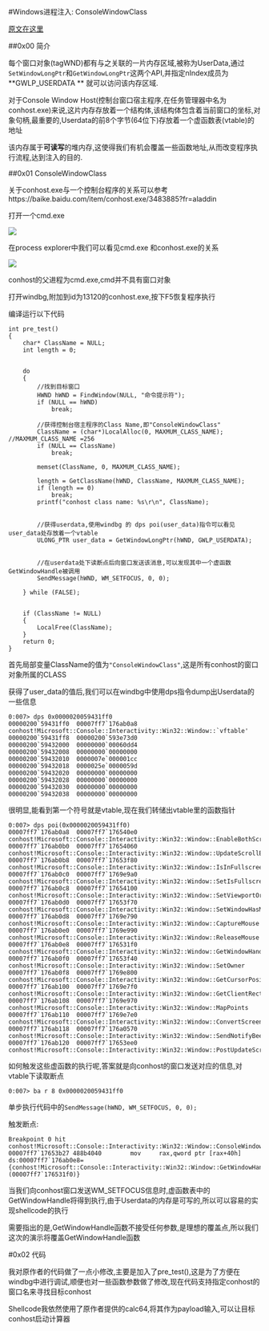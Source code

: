 #Windows进程注入:  ConsoleWindowClass

[原文在这里](https://modexp.wordpress.com/2018/09/12/process-injection-user-data/)

##0x00 简介

每个窗口对象(tagWND)都有与之关联的一片内存区域,被称为UserData,通过`SetWindowLongPtr`和`GetWindowLongPtr`这两个API,并指定nIndex成员为 **GWLP_USERDATA ** 就可以访问该内存区域.

对于Console Window Host(控制台窗口宿主程序,在任务管理器中名为conhost.exe)来说,这片内存存放着一个结构体,该结构体包含着当前窗口的坐标,对象句柄,最重要的,Userdata的前8个字节(64位下)存放着一个虚函数表(vtable)的地址

该内存属于**可读写**的堆内存,这使得我们有机会覆盖一些函数地址,从而改变程序执行流程,达到注入的目的.


##0x01 ConsoleWindowClass

关于conhost.exe与一个控制台程序的关系可以参考https://baike.baidu.com/item/conhost.exe/3483885?fr=aladdin



打开一个cmd.exe

![](https://i.imgur.com/88hvmts.png)


在process explorer中我们可以看见cmd.exe 和conhost.exe的关系

![](https://i.imgur.com/XvnaQu9.png)

conhost的父进程为cmd.exe,cmd并不具有窗口对象

打开windbg,附加到id为13120的conhost.exe,按下F5恢复程序执行


编译运行以下代码
```
int pre_test()
{
	char* ClassName = NULL;
	int length = 0;


	do
	{
		//找到目标窗口
		HWND hWND = FindWindow(NULL, "命令提示符");
		if (NULL == hWND)
			break;

		//获得控制台宿主程序的Class Name,即"ConsoleWindowClass"
		ClassName = (char*)LocalAlloc(0, MAXMUM_CLASS_NAME);  //MAXMUM_CLASS_NAME =256
		if (NULL == ClassName)
			break;

		memset(ClassName, 0, MAXMUM_CLASS_NAME);

		length = GetClassName(hWND, ClassName, MAXMUM_CLASS_NAME);
		if (length == 0)
			break;
		printf("conhost class name: %s\r\n", ClassName);


		//获得userdata,使用windbg 的 dps poi(user_data)指令可以看见user_data处存放着一个vtable
		ULONG_PTR user_data = GetWindowLongPtr(hWND, GWLP_USERDATA);


		//在userdata处下读断点后向窗口发送该消息,可以发现其中一个虚函数 GetWindowHandle被调用
		SendMessage(hWND, WM_SETFOCUS, 0, 0);

	} while (FALSE);


	if (ClassName != NULL)
	{
		LocalFree(ClassName);
	}
	return 0;
}
```
首先局部变量ClassName的值为`"ConsoleWindowClass"`,这是所有conhost的窗口对象所属的CLASS

获得了user_data的值后,我们可以在windbg中使用dps指令dump出Userdata的一些信息

```
0:007> dps 0x0000020059431ff0
00000200`59431ff0  00007ff7`176ab0a8 conhost!Microsoft::Console::Interactivity::Win32::Window::`vftable'
00000200`59431ff8  00000200`593e73d0
00000200`59432000  00000000`00060dd4
00000200`59432008  00000000`00000000
00000200`59432010  0000007e`000001cc
00000200`59432018  0000025e`0000059d
00000200`59432020  00000000`00000000
00000200`59432028  00000000`00000000
00000200`59432030  00000000`00000000
00000200`59432038  00000000`00000000

```

很明显,能看到第一个符号就是vtable,现在我们转储出vtable里的函数指针

```
0:007> dps poi(0x0000020059431ff0)
00007ff7`176ab0a8  00007ff7`176540e0 conhost!Microsoft::Console::Interactivity::Win32::Window::EnableBothScrollBars
00007ff7`176ab0b0  00007ff7`17654060 conhost!Microsoft::Console::Interactivity::Win32::Window::UpdateScrollBar
00007ff7`176ab0b8  00007ff7`17653f80 conhost!Microsoft::Console::Interactivity::Win32::Window::IsInFullscreen
00007ff7`176ab0c0  00007ff7`1769e9a0 conhost!Microsoft::Console::Interactivity::Win32::Window::SetIsFullscreen
00007ff7`176ab0c8  00007ff7`17654100 conhost!Microsoft::Console::Interactivity::Win32::Window::SetViewportOrigin
00007ff7`176ab0d0  00007ff7`17653f70 conhost!Microsoft::Console::Interactivity::Win32::Window::SetWindowHasMoved
00007ff7`176ab0d8  00007ff7`1769e790 conhost!Microsoft::Console::Interactivity::Win32::Window::CaptureMouse
00007ff7`176ab0e0  00007ff7`1769e990 conhost!Microsoft::Console::Interactivity::Win32::Window::ReleaseMouse
00007ff7`176ab0e8  00007ff7`176531f0 conhost!Microsoft::Console::Interactivity::Win32::Window::GetWindowHandle
00007ff7`176ab0f0  00007ff7`17653f40 conhost!Microsoft::Console::Interactivity::Win32::Window::SetOwner
00007ff7`176ab0f8  00007ff7`1769e800 conhost!Microsoft::Console::Interactivity::Win32::Window::GetCursorPosition
00007ff7`176ab100  00007ff7`1769e7f0 conhost!Microsoft::Console::Interactivity::Win32::Window::GetClientRectangle
00007ff7`176ab108  00007ff7`1769e970 conhost!Microsoft::Console::Interactivity::Win32::Window::MapPoints
00007ff7`176ab110  00007ff7`1769e7e0 conhost!Microsoft::Console::Interactivity::Win32::Window::ConvertScreenToClient
00007ff7`176ab118  00007ff7`176a0570 conhost!Microsoft::Console::Interactivity::Win32::Window::SendNotifyBeep
00007ff7`176ab120  00007ff7`17653ee0 conhost!Microsoft::Console::Interactivity::Win32::Window::PostUpdateScrollBars

```


如何触发这些虚函数的执行呢,答案就是向conhost的窗口发送对应的信息,对vtable下读取断点
```
0:007> ba r 8 0x0000020059431ff0
```

单步执行代码中的`SendMessage(hWND, WM_SETFOCUS, 0, 0);`

触发断点:

```
Breakpoint 0 hit
conhost!Microsoft::Console::Interactivity::Win32::Window::ConsoleWindowProc+0x777:
00007ff7`17653b27 488b4040        mov     rax,qword ptr [rax+40h] ds:00007ff7`176ab0e8={conhost!Microsoft::Console::Interactivity::Win32::Window::GetWindowHandle (00007ff7`176531f0)}
```

当我们向conhost窗口发送WM_SETFOCUS信息时,虚函数表中的GetWindowHandle将得到执行,由于Userdata的内存是可写的,所以可以容易的实现shellcode的执行


需要指出的是,GetWindowHandle函数不接受任何参数,是理想的覆盖点,所以我们这次的演示将覆盖GetWindowHandle函数

#0x02 代码

我对原作者的代码做了一点小修改,主要是加入了pre_test(),这是为了方便在windbg中进行调试,顺便也对一些函数参数做了修改,现在代码支持指定conhost的窗口名来寻找目标conhost


Shellcode我依然使用了原作者提供的calc64,将其作为payload输入,可以让目标conhost启动计算器

